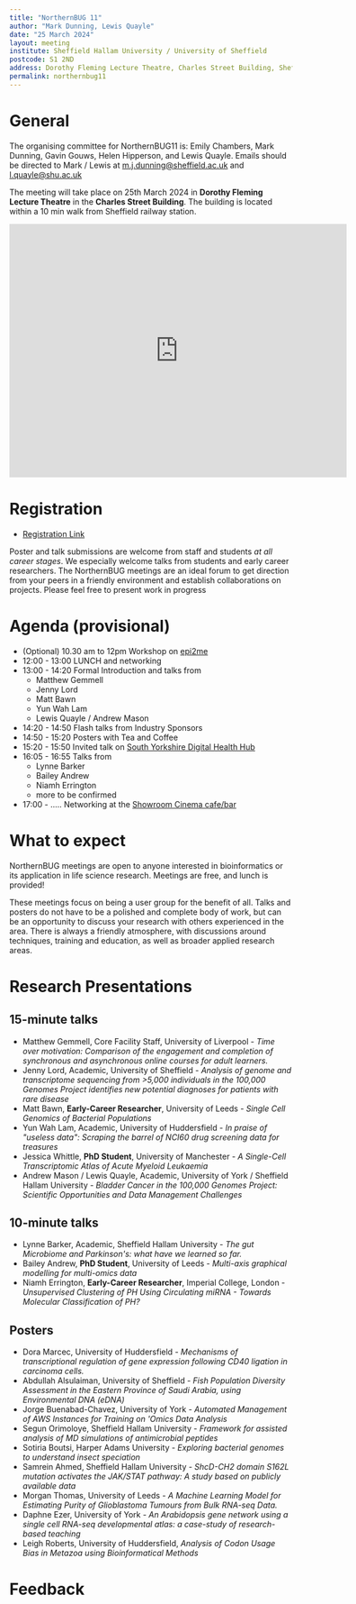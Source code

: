```yaml
---
title: "NorthernBUG 11"
author: "Mark Dunning, Lewis Quayle"
date: "25 March 2024"
layout: meeting
institute: Sheffield Hallam University / University of Sheffield
postcode: S1 2ND
address: Dorothy Fleming Lecture Theatre, Charles Street Building, Sheffield 
permalink: northernbug11
---
```


# General

The organising committee for NorthernBUG11 is: Emily Chambers, Mark Dunning, Gavin Gouws, Helen Hipperson, and Lewis Quayle. Emails should be directed to Mark / Lewis at m.j.dunning@sheffield.ac.uk and l.quayle@shu.ac.uk

The meeting will take place on 25th March 2024 in **Dorothy Fleming Lecture Theatre** in the **Charles Street Building**. The building is located within a 10 min walk from Sheffield railway station.

<iframe src="https://www.google.com/maps/embed?pb=!1m18!1m12!1m3!1d595.0163109181514!2d-1.4692076302419015!3d53.37788209828422!2m3!1f0!2f0!3f0!3m2!1i1024!2i768!4f13.1!3m3!1m2!1s0x48798283c3f86e7d%3A0x1bad4b3e58d1af66!2sCharles%20Street%20Building%2C%20Sheffield%20City%20Centre%2C%20Sheffield%20S1%202LQ!5e0!3m2!1sen!2suk!4v1698935300444!5m2!1sen!2suk" width="600" height="450" style="border:0;" allowfullscreen="" loading="lazy" referrerpolicy="no-referrer-when-downgrade"></iframe>

# Registration

- [Registration Link](https://docs.google.com/forms/d/e/1FAIpQLScZvAT5T47qU1wQEyeIT1OXX8HnvSkyCeVYSZaBjnj0Qtts9A/viewform)

Poster and talk submissions are welcome from staff and students *at all career stages*. We especially welcome talks from students and early career researchers. The NorthernBUG meetings are an ideal forum to get direction from your peers in a friendly environment and establish collaborations on projects. Please feel free to present work in progress

# Agenda (provisional)

- (Optional) 10.30 am to 12pm Workshop on [epi2me](https://labs.epi2me.io/)
- 12:00 - 13:00 LUNCH and networking
- 13:00 - 14:20 Formal Introduction and talks from
  + Matthew Gemmell
  + Jenny Lord
  + Matt Bawn
  + Yun Wah Lam
  + Lewis Quayle / Andrew Mason
- 14:20 - 14:50 Flash talks from Industry Sponsors
- 14:50 - 15:20 Posters with Tea and Coffee
- 15:20 - 15:50 Invited talk on [South Yorkshire Digital Health Hub](https://www.sheffield.ac.uk/sydhh)
- 16:05 - 16:55 Talks from
  + Lynne Barker
  + Bailey Andrew
  + Niamh Errington
  + more to be confirmed
- 17:00 - ..... Networking at the [Showroom Cinema cafe/bar](https://www.showroomworkstation.org.uk/food-drink/default.aspx)

# What to expect

NorthernBUG meetings are open to anyone interested in bioinformatics or its application in life science research. Meetings are free, and lunch is provided!

These meetings focus on being a user group for the benefit of all. Talks and posters do not have to be a polished and complete body of work, but can be an opportunity to discuss your research with others experienced in the area. There is always a friendly atmosphere, with discussions around techniques, training and education, as well as broader applied research areas. 

# Research Presentations

## 15-minute talks

- Matthew Gemmell, Core Facility Staff, University of Liverpool - *Time over motivation: Comparison of the engagement and completion of synchronous and asynchronous online courses for adult learners.*
- Jenny Lord, Academic, University of Sheffield - *Analysis of genome and transcriptome sequencing from >5,000 individuals in the 100,000 Genomes Project identifies new potential diagnoses for patients with rare disease*
- Matt Bawn, **Early-Career Researcher**, University of Leeds - *Single Cell Genomics of Bacterial Populations*
- Yun Wah Lam, Academic, University of Huddersfield - *In praise of "useless data": Scraping the barrel of NCI60 drug screening data for treasures*
- Jessica Whittle, **PhD Student**, University of Manchester - *A Single-Cell Transcriptomic Atlas of Acute Myeloid Leukaemia*
- Andrew Mason / Lewis Quayle, Academic, University of York / Sheffield Hallam University - *Bladder Cancer in the 100,000 Genomes Project: Scientific Opportunities and Data Management Challenges*

## 10-minute talks

- Lynne Barker, Academic, Sheffield Hallam University - *The gut Microbiome and Parkinson's: what have we learned so far.*
- Bailey Andrew, **PhD Student**, University of Leeds - *Multi-axis graphical modelling for multi-omics data*
- Niamh Errington, **Early-Career Researcher**, Imperial College, London - *Unsupervised Clustering of PH Using Circulating miRNA - Towards Molecular Classification of PH?*

## Posters

- Dora Marcec, University of Huddersfield - *Mechanisms of transcriptional regulation of gene expression following CD40 ligation in carcinoma cells.*
- Abdullah Alsulaiman, University of Sheffield - *Fish Population Diversity Assessment in the Eastern Province of Saudi Arabia, using Environmental DNA (eDNA)*
- Jorge Buenabad-Chavez, University of York - *Automated Management of AWS Instances for Training on 'Omics Data Analysis*
- Segun Orimoloye, Sheffield Hallam University - *Framework for assisted analysis of MD simulations of antimicrobial peptides*
- Sotiria Boutsi, Harper Adams University - *Exploring bacterial genomes to understand insect speciation*
- Samrein Ahmed, Sheffield Hallam University - *ShcD-CH2 domain S162L mutation activates the JAK/STAT pathway: A study based on publicly available data*
- Morgan Thomas, University of Leeds - *A Machine Learning Model for Estimating Purity of Glioblastoma Tumours from Bulk RNA-seq Data.*
- Daphne Ezer, University of York - *An Arabidopsis gene network using a single cell RNA-seq developmental atlas: a case-study of research-based teaching*
- Leigh Roberts, University of Huddersfield, *Analysis of Codon Usage Bias in Metazoa using Bioinformatical Methods*

# Feedback

 

